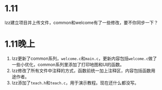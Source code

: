 # 1.11
lzz建立项目并上传文件，common和welcome有了一些修改，要不你同步一下？
# 1.11晚上
1. lzz更新了common系列，```welcome.c```和```main.c```，更新内容包括```welcome.c```做了一些小优化，common系列里添加了打印地图和UI的函数。
2. lzz修改了所有文件中注释的方式，函数前统一加上注释区，内容包括函数用途作者。
3. lzz添加了```teach.h```和```teach.c```，用于演示教程。现在还什么都没写。
